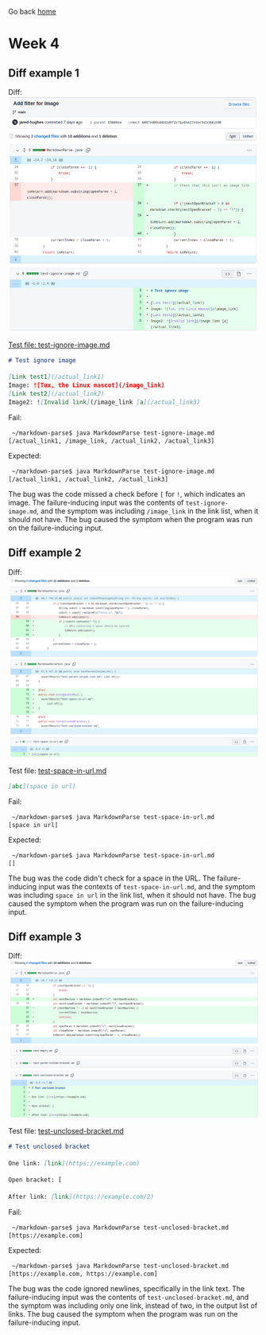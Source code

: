Go back [home](index.md)

# Week 4

## Diff example 1

Diff: <a href="https://github.com/jared-hughes/markdown-parse/commit/b087ed00a86d2d072e71a8b427ebec9a5c841030">![Diff 1](assets/week4/test1-diff.png)

Test file: [test-ignore-image.md](https://github.com/jared-hughes/markdown-parse/blob/main/test-ignore-image.md)

```md
# Test ignore image

[Link test1](/actual_link1)
Image: ![Tux, the Linux mascot](/image_link)
[Link test2](/actual_link2)
Image2: ![Invalid link](/image_link [a](/actual_link3)
```

Fail:

```
 ~/markdown-parse$ java MarkdownParse test-ignore-image.md
[/actual_link1, /image_link, /actual_link2, /actual_link3]
```

Expected:

```
 ~/markdown-parse$ java MarkdownParse test-ignore-image.md
[/actual_link1, /actual_link2, /actual_link3]
```

The bug was the code missed a check before `[` for `!`, which indicates an image.
The failure-inducing input was the contents of `test-ignore-image.md`, and the symptom was including `/image_link` in the link list, when it should not have. The bug caused the symptom when the program was run on the failure-inducing input.

## Diff example 2

Diff: <a href="https://github.com/jared-hughes/markdown-parse/commit/fc35cb4475c6e32b5e95f520a3831c294db41c68">![Diff 2](assets/week4/test2-diff.png)</a>

Test file: [test-space-in-url.md](https://github.com/jared-hughes/markdown-parse/blob/main/test-space-in-url.md)

```md
[abc](space in url)
```

Fail:

```
 ~/markdown-parse$ java MarkdownParse test-space-in-url.md
[space in url]
```

Expected:

```
 ~/markdown-parse$ java MarkdownParse test-space-in-url.md
[]
```

The bug was the code didn't check for a space in the URL. The failure-inducing input was the contexts of `test-space-in-url.md`, and the symptom was including `space in url` in the link list, when it should not have. The bug caused the symptom when the program was run on the failure-inducing input.

## Diff example 3

Diff: <a href="https://github.com/jared-hughes/markdown-parse/commit/273fa0950682dbc793b85b7520a611e179689bf9">![Diff 3](assets/week4/test3-diff.png)</a>

Test file: [test-unclosed-bracket.md](https://github.com/jared-hughes/markdown-parse/blob/main/test-unclosed-bracket.md)

```md
# Test unclosed bracket

One link: [link](https://example.com)

Open bracket: [

After link: [link](https://example.com/2)
```

Fail:

```
 ~/markdown-parse$ java MarkdownParse test-unclosed-bracket.md
[https://example.com]
```

Expected:

```
 ~/markdown-parse$ java MarkdownParse test-unclosed-bracket.md
[https://example.com, https://example.com]
```

The bug was the code ignored newlines, specifically in the link text. The failure-inducing input was the contents of `test-unclosed-bracket.md`, and the symptom was including only one link, instead of two, in the output list of links. The bug caused the symptom when the program was run on the failure-inducing input.
